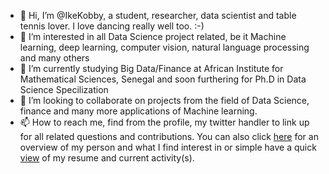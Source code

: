 - 👋 Hi, I’m @IkeKobby, a student, researcher, data scientist and table tennis lover. I love dancing really well too. :-)
- 👀 I’m interested in all Data Science project related, be it Machine learning, deep learning, computer vision, natural language processing and many others
- 🌱 I’m currently studying Big Data/Finance at African Institute for Mathematical Sciences, Senegal and soon furthering for Ph.D in Data Science Specilization
- 💞️ I’m looking to collaborate on projects from the field of Data Science, finance and many more applications of Machine learning.
- 📫 How to reach me, find from the profile, my twitter handler to link up for all related questions and contributions. You can also click [here](https://ikekobby.github.io) for an overview of my person and what I find interest in or simple have a quick [view](https://github.com/IkeKobby/IkeKobby/edit/main/cv.pdf) of my resume and current activity(s). 

<!---
IkeKobby/IkeKobby is a ✨ special ✨ repository because its `README.md` (this file) appears on your GitHub profile.
You can click the Preview link to take a look at your changes.
--->
